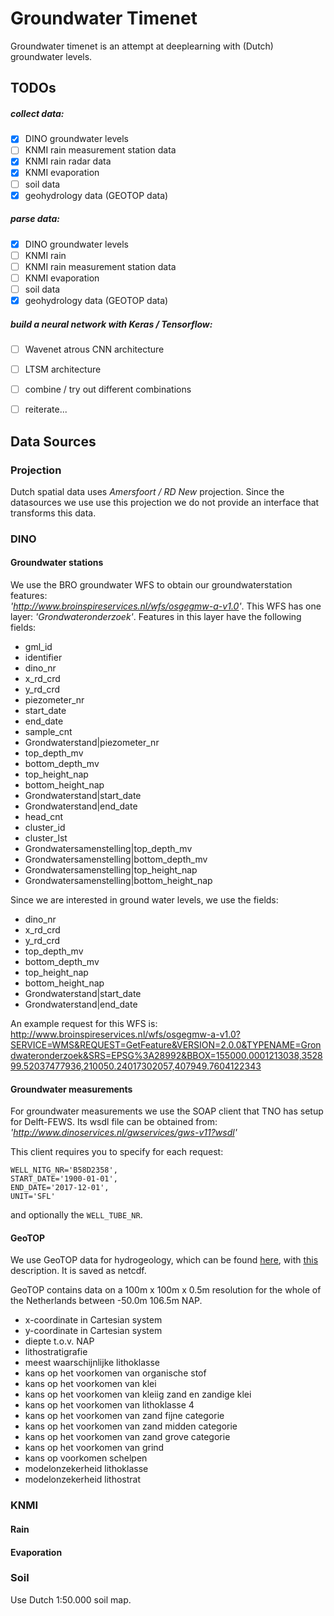# Groundwater Timenet
Groundwater timenet is an attempt at deeplearning with (Dutch) groundwater 
levels. 

## TODOs
##### collect data:
- [X] DINO groundwater levels
- [ ] KNMI rain measurement station data
- [X] KNMI rain radar data
- [X] KNMI evaporation
- [ ] soil data
- [X] geohydrology data (GEOTOP data)
##### parse data:
- [X] DINO groundwater levels
- [ ] KNMI rain
- [ ] KNMI rain measurement station data
- [ ] KNMI evaporation
- [ ] soil data
- [X] geohydrology data (GEOTOP data)
##### build a neural network with Keras / Tensorflow:
- [ ] Wavenet atrous CNN architecture
- [ ] LTSM architecture
- [ ] combine / try out different combinations
- [ ] reiterate...


## Data Sources
### Projection
Dutch spatial data uses _Amersfoort / RD New_ projection. Since the datasources 
we use use this projection we do not provide an interface that transforms this 
data. 

### DINO
#### Groundwater stations
We use the BRO groundwater WFS to obtain our groundwaterstation features:  
_'http://www.broinspireservices.nl/wfs/osgegmw-a-v1.0'_. This WFS has one 
layer: _'Grondwateronderzoek'_. Features in this layer have the following 
fields:
    
- gml_id
- identifier
- dino_nr
- x_rd_crd
- y_rd_crd
- piezometer_nr
- start_date
- end_date
- sample_cnt
- Grondwaterstand|piezometer_nr
- top_depth_mv
- bottom_depth_mv
- top_height_nap
- bottom_height_nap
- Grondwaterstand|start_date
- Grondwaterstand|end_date
- head_cnt
- cluster_id
- cluster_lst
- Grondwatersamenstelling|top_depth_mv
- Grondwatersamenstelling|bottom_depth_mv
- Grondwatersamenstelling|top_height_nap
- Grondwatersamenstelling|bottom_height_nap

Since we are interested in ground water levels, we use the fields:

- dino_nr
- x_rd_crd
- y_rd_crd
- top_depth_mv
- bottom_depth_mv
- top_height_nap
- bottom_height_nap
- Grondwaterstand|start_date
- Grondwaterstand|end_date

An example request for this WFS is: 
http://www.broinspireservices.nl/wfs/osgegmw-a-v1.0?SERVICE=WMS&REQUEST=GetFeature&VERSION=2.0.0&TYPENAME=Grondwateronderzoek&SRS=EPSG%3A28992&BBOX=155000.0001213038,352899.52037477936,210050.24017302057,407949.7604122343


#### Groundwater measurements
For groundwater measurements we use the SOAP client that TNO has setup for 
Delft-FEWS. Its wsdl file can be obtained from: 
_'http://www.dinoservices.nl/gwservices/gws-v11?wsdl'_ 

This client requires you to specify for each request: 

    WELL_NITG_NR='B58D2358',
    START_DATE='1900-01-01',
    END_DATE='2017-12-01',
    UNIT='SFL'
    
and optionally the `WELL_TUBE_NR`.

#### GeoTOP
We use GeoTOP data for hydrogeology, which can be found [here](
http://www.dinodata.nl/opendap/GeoTOP/contents.html), with [this](
http://www.dinodata.nl/opendap/GeoTOP/codering_geotop.pdf) description. It
is saved as netcdf. 

GeoTOP contains data on a 100m x 100m x 0.5m resolution for the whole of the 
Netherlands between -50.0m 106.5m NAP. 

- x-coordinate in Cartesian system
- y-coordinate in Cartesian system
- diepte t.o.v. NAP
- lithostratigrafie
- meest waarschijnlijke lithoklasse
- kans op het voorkomen van organische stof
- kans op het voorkomen van klei
- kans op het voorkomen van kleiig zand en zandige klei
- kans op het voorkomen van lithoklasse 4
- kans op het voorkomen van zand fijne categorie
- kans op het voorkomen van zand midden categorie
- kans op het voorkomen van zand grove categorie
- kans op het voorkomen van grind
- kans op voorkomen schelpen
- modelonzekerheid lithoklasse
- modelonzekerheid lithostrat



### KNMI
#### Rain
#### Evaporation

### Soil
Use Dutch 1:50.000 soil map.

